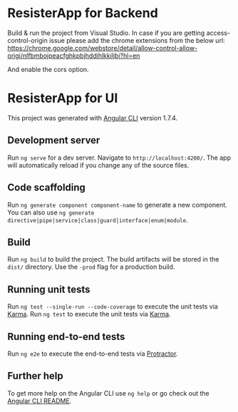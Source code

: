 # ResisterApp for Backend

Build & run the project from Visual Studio.
In case if you are getting access-control-origin issue please add the chrome extensions from the below url: https://chrome.google.com/webstore/detail/allow-control-allow-origi/nlfbmbojpeacfghkpbjhddihlkkiljbi?hl=en

And enable the cors option.

# ResisterApp for UI

This project was generated with [Angular CLI](https://github.com/angular/angular-cli) version 1.7.4.

## Development server

Run `ng serve` for a dev server. Navigate to `http://localhost:4200/`. The app will automatically reload if you change any of the source files.

## Code scaffolding

Run `ng generate component component-name` to generate a new component. You can also use `ng generate directive|pipe|service|class|guard|interface|enum|module`.

## Build

Run `ng build` to build the project. The build artifacts will be stored in the `dist/` directory. Use the `-prod` flag for a production build.

## Running unit tests

Run `ng test --single-run --code-coverage` to execute the unit tests via [Karma](https://karma-runner.github.io).
Run `ng test` to execute the unit tests via [Karma](https://karma-runner.github.io).

## Running end-to-end tests

Run `ng e2e` to execute the end-to-end tests via [Protractor](http://www.protractortest.org/).

## Further help

To get more help on the Angular CLI use `ng help` or go check out the [Angular CLI README](https://github.com/angular/angular-cli/blob/master/README.md).


